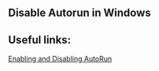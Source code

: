 Disable Autorun in Windows
---



Useful links:
--
[Enabling and Disabling AutoRun](https://learn.microsoft.com/en-us/windows/win32/shell/autoplay-reg)
